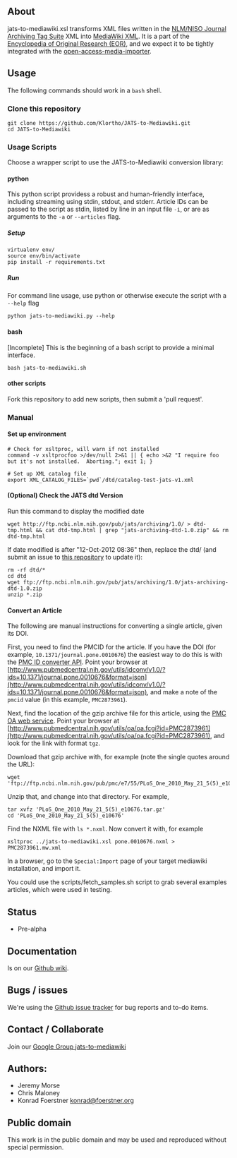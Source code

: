 ## About

jats-to-mediawiki.xsl transforms XML files written in the [NLM/NISO
Journal Archiving Tag Suite][1] XML into [MediaWiki XML][3]. It is a
part of the [Encyclopedia of Original Research (EOR)][4], and we expect
it to be tightly integrated with the [open-access-media-importer][5].

[1]: http://jats.nlm.nih.gov/

[3]: http://www.mediawiki.org/xml/export-0.6/

[4]: http://en.wikiversity.org/wiki/User:OpenScientist/Open_grant_writing_-_Encyclopaedia_of_original_research

[5]: http://en.wikiversity.org/wiki/User:OpenScientist/Open_grant_writing/Wissenswert_2011/Documentation

## Usage

The following commands should work in a `bash` shell.

### Clone this repository
```
git clone https://github.com/Klortho/JATS-to-Mediawiki.git
cd JATS-to-Mediawiki
```

### Usage Scripts

Choose a wrapper script to use the JATS-to-Mediawiki conversion library:

#### python
This python script providess a robust and human-friendly interface, including streaming using stdin, stdout, and stderr. Article IDs can be passed to the script as stdin, listed by line in an input file `-i`, or are as arguments to the `-a` or `--articles` flag.

##### Setup

```
virtualenv env/
source env/bin/activate
pip install -r requirements.txt
```

##### Run

For command line usage, use python or otherwise execute the script with a `--help` flag

```
python jats-to-mediawiki.py --help
```

#### bash
[Incomplete] This is the beginning of a bash script to provide a minimal interface.

`bash jats-to-mediawiki.sh`

#### other scripts
Fork this repository to add new scripts, then submit a 'pull request'.


### Manual

#### Set up environment
```
# Check for xsltproc, will warn if not installed
command -v xsltprocfoo >/dev/null 2>&1 || { echo >&2 "I require foo but it's not installed.  Aborting."; exit 1; }

# Set up XML catalog file
export XML_CATALOG_FILES=`pwd`/dtd/catalog-test-jats-v1.xml
```

#### (Optional) Check the JATS dtd Version

Run this command to display the modified date

```
wget http://ftp.ncbi.nlm.nih.gov/pub/jats/archiving/1.0/ > dtd-tmp.html && cat dtd-tmp.html | grep "jats-archiving-dtd-1.0.zip" && rm dtd-tmp.html
```

If date modified is after "12-Oct-2012 08:36" then, replace the dtd/ (and submit an issue to [this repository](https://github.com/Klortho/JATS-to-Mediawiki/issues/new) to update it):

```
rm -rf dtd/*
cd dtd
wget ftp://ftp.ncbi.nlm.nih.gov/pub/jats/archiving/1.0/jats-archiving-dtd-1.0.zip
unzip *.zip
```

#### Convert an Article
The following are manual instructions for converting a single article, given its DOI.

First, you need to find the PMCID for the article.  If you have the DOI (for example,
`10.1371/journal.pone.0010676`) the easiest way to do this is with the [PMC ID converter
API](http://www.ncbi.nlm.nih.gov/pmc/tools/id-converter-api/).  Point your browser at
[http://www.pubmedcentral.nih.gov/utils/idconv/v1.0/?ids=10.1371/journal.pone.0010676&format=json](http://www.pubmedcentral.nih.gov/utils/idconv/v1.0/?ids=10.1371/journal.pone.0010676&format=json),
and make a note of the `pmcid` value (in this example, `PMC2873961`).

Next, find the location of the gzip archive file for this article, using the [PMC OA web
service](http://www.ncbi.nlm.nih.gov/pmc/tools/oa-service/).  Point your browser at
[http://www.pubmedcentral.nih.gov/utils/oa/oa.fcgi?id=PMC2873961](http://www.pubmedcentral.nih.gov/utils/oa/oa.fcgi?id=PMC2873961), and look for the link with
format `tgz`.

Download that gzip archive with, for example (note the single quotes around the URL):

```
wget 'ftp://ftp.ncbi.nlm.nih.gov/pub/pmc/e7/55/PLoS_One_2010_May_21_5(5)_e10676.tar.gz'
```

Unzip that, and change into that directory.  For example,

```
tar xvfz 'PLoS_One_2010_May_21_5(5)_e10676.tar.gz'
cd 'PLoS_One_2010_May_21_5(5)_e10676'
```

Find the NXML file with `ls *.nxml`.  Now convert it with, for example

```
xsltproc ../jats-to-mediawiki.xsl pone.0010676.nxml > PMC2873961.mw.xml
```

In a browser, go to the `Special:Import` page of your target mediawiki installation, and import it.

You could use the scripts/fetch_samples.sh script to grab several examples
articles, which were used in testing.

## Status

* Pre-alpha

## Documentation

Is on our [Github wiki](https://github.com/Klortho/JATS-to-Mediawiki/wiki).

## Bugs / issues

We're using the [Github issue tracker](https://github.com/Klortho/JATS-to-Mediawiki/issues)
for bug reports and to-do items.

## Contact / Collaborate

Join our [Google Group jats-to-mediawiki](https://groups.google.com/d/forum/jats-to-mediawiki)

## Authors:

* Jeremy Morse
* Chris Maloney
* Konrad Foerstner <konrad@foerstner.org>

## Public domain

This work is in the public domain and may be used and reproduced without
special permission.
